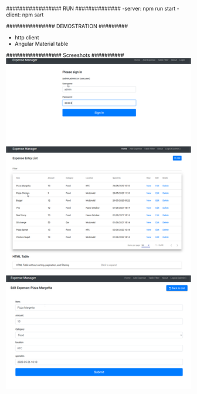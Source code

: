 ################# RUN ##############
-server: npm run start
-client: npm sart


############### DEMOSTRATION #########
- http client 
- Angular Material table

################# Screeshots ##########
![img not found](./screenshot_1.png)  
![img not found](./screenshot_2.png)  
![img not found](./screenshot_3.png)  